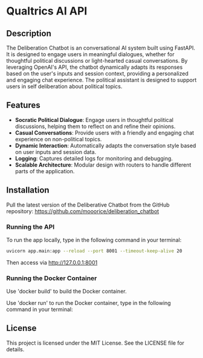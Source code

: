 # Qualtrics AI API

## Description
The Deliberation Chatbot is an conversational AI system built using FastAPI. It is designed to engage users in meaningful dialogues, whether for thoughtful political discussions or light-hearted casual conversations. By leveraging OpenAI's API, the chatbot dynamically adapts its responses based on the user's inputs and session context, providing a personalized and engaging chat experience. The political assistant is designed to support users in self deliberation about political topics.

## Features
- **Socratic Political Dialogue**: Engage users in thoughtful political discussions, helping them to reflect on and refine their opinions.
- **Casual Conversations**: Provide users with a friendly and engaging chat experience on non-political topics.
- **Dynamic Interaction**: Automatically adapts the conversation style based on user inputs and session data.
- **Logging**: Captures detailed logs for monitoring and debugging.
- **Scalable Architecture**: Modular design with routers to handle different parts of the application.

## Installation
Pull the latest version of the Deliberative Chatbot from the GitHub repository: https://github.com/mooorice/deliberation_chatbot

### Running the API
To run the app locally, type in the following command in your terminal:
```bash
uvicorn app.main:app --reload --port 8001 --timeout-keep-alive 20
```
Then access via http://127.0.0.1:8001

### Running the Docker Container

Use 'docker build' to build the Docker container.

Use 'docker run' to run the Docker container, type in the following command in your terminal:

## License
This project is licensed under the MIT License. See the LICENSE file for details.